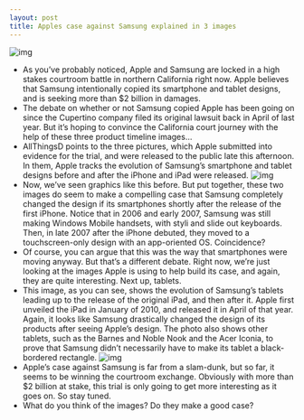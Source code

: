 ```yaml
---
layout: post
title: Apples case against Samsung explained in 3 images
---
```

![img](http://media.idownloadblog.com/wp-content/uploads/2012/08/iphones-and-samsung.jpg)
* As you’ve probably noticed, Apple and Samsung are locked in a high stakes courtroom battle in northern California right now. Apple believes that Samsung intentionally copied its smartphone and tablet designs, and is seeking more than $2 billion in damages.
* The debate on whether or not Samsung copied Apple has been going on since the Cupertino company filed its original lawsuit back in April of last year. But it’s hoping to convince the California court journey with the help of these three product timeline images…
* AllThingsD points to the three pictures, which Apple submitted into evidence for the trial, and were released to the public late this afternoon. In them, Apple tracks the evolution of Samsung’s smartphone and tablet designs before and after the iPhone and iPad were released.
![img](http://media.idownloadblog.com/wp-content/uploads/2012/08/15070smartphones_cropped-640x465.jpg)
* Now, we’ve seen graphics like this before. But put together, these two images do seem to make a compelling case that Samsung completely changed the design if its smartphones shortly after the release of the first iPhone. Notice that in 2006 and early 2007, Samsung was still making Windows Mobile handsets, with styli and slide out keyboards. Then, in late 2007 after the iPhone debuted, they moved to a touchscreen-only design with an app-oriented OS. Coincidence?
* Of course, you can argue that this was the way that smartphones were moving anyway. But that’s a different debate. Right now, we’re just looking at the images Apple is using to help build its case, and again, they are quite interesting. Next up, tablets.
* This image, as you can see, shows the evolution of Samsung’s tablets leading up to the release of the original iPad, and then after it. Apple first unveiled the iPad in January of 2010, and released it in April of that year. Again, it looks like Samsung drastically changed the design of its products after seeing Apple’s design. The photo also shows other tablets, such as the Barnes and Noble Nook and the Acer Iconia, to prove that Samsung didn’t necessarily have to make its tablet a black-bordered rectangle.
![img](http://media.idownloadblog.com/wp-content/uploads/2012/08/1570_tablets1-640x469.jpg)
* Apple’s case against Samsung is far from a slam-dunk, but so far, it seems to be winning the courtroom exchange. Obviously with more than $2 billion at stake, this trial is only going to get more interesting as it goes on. So stay tuned.
* What do you think of the images? Do they make a good case?

